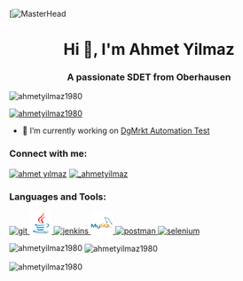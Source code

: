  [![MasterHead](https://twtv3.ams3.digitaloceanspaces.com/sdet.jpg)

<h1 align="center">Hi 👋, I'm Ahmet Yilmaz</h1>
<h3 align="center">A passionate SDET from Oberhausen</h3>

<p align="left"> <img src="https://komarev.com/ghpvc/?username=ahmetyilmaz1980&label=Profile%20views&color=0e75b6&style=flat" alt="ahmetyilmaz1980" /> </p>

<p align="left"> <a href="https://github.com/ryo-ma/github-profile-trophy"><img src="https://github-profile-trophy.vercel.app/?username=ahmetyilmaz1980" alt="ahmetyilmaz1980" /></a> </p>

- 🔭 I’m currently working on [DgMrkt Automation Test](https://dgmarkt.com/login.php)

<h3 align="left">Connect with me:</h3>
<p align="left">
<a href="https://linkedin.com/in/ahmet yılmaz" target="blank"><img align="center" src="https://raw.githubusercontent.com/rahuldkjain/github-profile-readme-generator/master/src/images/icons/Social/linked-in-alt.svg" alt="ahmet yılmaz" height="30" width="40" /></a>
<a href="https://discord.gg/_ahmetyilmaz" target="blank"><img align="center" src="https://raw.githubusercontent.com/rahuldkjain/github-profile-readme-generator/master/src/images/icons/Social/discord.svg" alt="_ahmetyilmaz" height="30" width="40" /></a>
</p>

<h3 align="left">Languages and Tools:</h3>
<p align="left"> <a href="https://git-scm.com/" target="_blank" rel="noreferrer"> <img src="https://www.vectorlogo.zone/logos/git-scm/git-scm-icon.svg" alt="git" width="40" height="40"/> </a> <a href="https://www.java.com" target="_blank" rel="noreferrer"> <img src="https://raw.githubusercontent.com/devicons/devicon/master/icons/java/java-original.svg" alt="java" width="40" height="40"/> </a> <a href="https://www.jenkins.io" target="_blank" rel="noreferrer"> <img src="https://www.vectorlogo.zone/logos/jenkins/jenkins-icon.svg" alt="jenkins" width="40" height="40"/> </a> <a href="https://www.mysql.com/" target="_blank" rel="noreferrer"> <img src="https://raw.githubusercontent.com/devicons/devicon/master/icons/mysql/mysql-original-wordmark.svg" alt="mysql" width="40" height="40"/> </a> <a href="https://postman.com" target="_blank" rel="noreferrer"> <img src="https://www.vectorlogo.zone/logos/getpostman/getpostman-icon.svg" alt="postman" width="40" height="40"/> </a> <a href="https://www.selenium.dev" target="_blank" rel="noreferrer"> <img src="https://raw.githubusercontent.com/detain/svg-logos/780f25886640cef088af994181646db2f6b1a3f8/svg/selenium-logo.svg" alt="selenium" width="40" height="40"/> </a> </p>

<p><img align="left" src="https://github-readme-stats.vercel.app/api/top-langs?username=ahmetyilmaz1980&show_icons=true&locale=en&layout=compact" alt="ahmetyilmaz1980" /></p>

<p>&nbsp;<img align="center" src="https://github-readme-stats.vercel.app/api?username=ahmetyilmaz1980&show_icons=true&locale=en" alt="ahmetyilmaz1980" /></p>

<p><img align="center" src="https://github-readme-streak-stats.herokuapp.com/?user=ahmetyilmaz1980&" alt="ahmetyilmaz1980" /></p>
